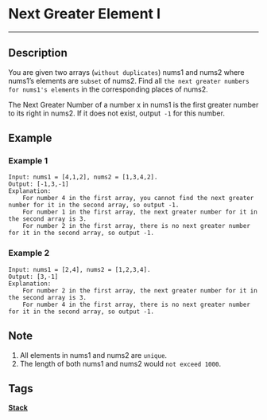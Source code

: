 # Next Greater Element I
-----
## Description
You are given two arrays (`without duplicates`) nums1 and nums2 where nums1’s elements are `subset` of nums2. Find all `the next greater numbers for nums1's elements` in the corresponding places of nums2.

The Next Greater Number of a number x in nums1 is the first greater number to its right in nums2. If it does not exist, output` -1` for this number.

## Example
### Example 1
```
Input: nums1 = [4,1,2], nums2 = [1,3,4,2].
Output: [-1,3,-1]
Explanation:
    For number 4 in the first array, you cannot find the next greater number for it in the second array, so output -1.
    For number 1 in the first array, the next greater number for it in the second array is 3.
    For number 2 in the first array, there is no next greater number for it in the second array, so output -1.
```

### Example 2
```
Input: nums1 = [2,4], nums2 = [1,2,3,4].
Output: [3,-1]
Explanation:
    For number 2 in the first array, the next greater number for it in the second array is 3.
    For number 4 in the first array, there is no next greater number for it in the second array, so output -1.
```

## Note
1. All elements in nums1 and nums2 are `unique`.
2. The length of both nums1 and nums2 would `not exceed 1000`.

## Tags
**[Stack](https://leetcode.com/tag/stack)**
